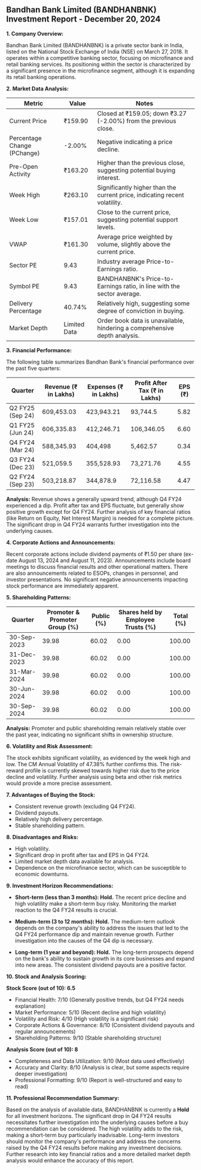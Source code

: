 ## Bandhan Bank Limited (BANDHANBNK) Investment Report - December 20, 2024

**1. Company Overview:**

Bandhan Bank Limited (BANDHANBNK) is a private sector bank in India, listed on the National Stock Exchange of India (NSE) on March 27, 2018.  It operates within a competitive banking sector, focusing on microfinance and retail banking services.  Its positioning within the sector is characterized by a significant presence in the microfinance segment, although it is expanding its retail banking operations.

**2. Market Data Analysis:**

| Metric                     | Value          | Notes                                                              |
|-----------------------------|-----------------|----------------------------------------------------------------------|
| Current Price              | ₹159.90         | Closed at ₹159.05; down ₹3.27 (-2.00%) from the previous close.     |
| Percentage Change (PChange) | -2.00%          | Negative indicating a price decline.                                  |
| Pre-Open Activity          | ₹163.20         | Higher than the previous close, suggesting potential buying interest. |
| Week High                   | ₹263.10         | Significantly higher than the current price, indicating recent volatility. |
| Week Low                    | ₹157.01         | Close to the current price, suggesting potential support levels.       |
| VWAP                       | ₹161.30         | Average price weighted by volume, slightly above the current price.   |
| Sector PE                   | 9.43            | Industry average Price-to-Earnings ratio.                             |
| Symbol PE                   | 9.43            | BANDHANBNK's Price-to-Earnings ratio, in line with the sector average. |
| Delivery Percentage         | 40.74%          | Relatively high, suggesting some degree of conviction in buying.      |
| Market Depth                | Limited Data    | Order book data is unavailable, hindering a comprehensive depth analysis. |


**3. Financial Performance:**

The following table summarizes Bandhan Bank's financial performance over the past five quarters:

| Quarter      | Revenue (₹ in Lakhs) | Expenses (₹ in Lakhs) | Profit After Tax (₹ in Lakhs) | EPS (₹) |
|--------------|-----------------------|-----------------------|-------------------------------|---------|
| Q2 FY25 (Sep 24)| 609,453.03           | 423,943.21           | 93,744.5                     | 5.82    |
| Q1 FY25 (Jun 24)| 606,335.83           | 412,246.71           | 106,346.05                   | 6.60    |
| Q4 FY24 (Mar 24)| 588,345.93           | 404,498              | 5,462.57                     | 0.34    |
| Q3 FY24 (Dec 23)| 521,059.5            | 355,528.93           | 73,271.76                    | 4.55    |
| Q2 FY24 (Sep 23)| 503,218.87           | 344,878.9            | 72,116.58                    | 4.47    |

**Analysis:** Revenue shows a generally upward trend, although Q4 FY24 experienced a dip. Profit after tax and EPS fluctuate, but generally show positive growth except for Q4 FY24.  Further analysis of key financial ratios (like Return on Equity, Net Interest Margin) is needed for a complete picture.  The significant drop in Q4 FY24 warrants further investigation into the underlying causes.

**4. Corporate Actions and Announcements:**

Recent corporate actions include dividend payments of ₹1.50 per share (ex-date August 13, 2024 and August 11, 2023).  Announcements include board meetings to discuss financial results and other operational matters.  There are also announcements related to ESOPs, changes in personnel, and investor presentations.  No significant negative announcements impacting stock performance are immediately apparent.

**5. Shareholding Patterns:**

| Quarter      | Promoter & Promoter Group (%) | Public (%) | Shares held by Employee Trusts (%) | Total (%) |
|--------------|-----------------------------|------------|---------------------------------|-----------|
| 30-Sep-2023  | 39.98                       | 60.02      | 0.00                           | 100.00    |
| 31-Dec-2023  | 39.98                       | 60.02      | 0.00                           | 100.00    |
| 31-Mar-2024  | 39.98                       | 60.02      | 0.00                           | 100.00    |
| 30-Jun-2024  | 39.98                       | 60.02      | 0.00                           | 100.00    |
| 30-Sep-2024  | 39.98                       | 60.02      | 0.00                           | 100.00    |

**Analysis:** Promoter and public shareholding remain relatively stable over the past year, indicating no significant shifts in ownership structure.

**6. Volatility and Risk Assessment:**

The stock exhibits significant volatility, as evidenced by the week high and low.  The CM Annual Volatility of 47.38% further confirms this.  The risk-reward profile is currently skewed towards higher risk due to the price decline and volatility.  Further analysis using beta and other risk metrics would provide a more precise assessment.

**7. Advantages of Buying the Stock:**

* Consistent revenue growth (excluding Q4 FY24).
* Dividend payouts.
* Relatively high delivery percentage.
* Stable shareholding pattern.

**8. Disadvantages and Risks:**

* High volatility.
* Significant drop in profit after tax and EPS in Q4 FY24.
* Limited market depth data available for analysis.
* Dependence on the microfinance sector, which can be susceptible to economic downturns.

**9. Investment Horizon Recommendations:**

* **Short-term (less than 3 months): Hold.** The recent price decline and high volatility make a short-term buy risky.  Monitoring the market reaction to the Q4 FY24 results is crucial.

* **Medium-term (3 to 12 months): Hold.**  The medium-term outlook depends on the company's ability to address the issues that led to the Q4 FY24 performance dip and maintain revenue growth.  Further investigation into the causes of the Q4 dip is necessary.

* **Long-term (1 year and beyond): Hold.**  The long-term prospects depend on the bank's ability to sustain growth in its core businesses and expand into new areas.  The consistent dividend payouts are a positive factor.


**10. Stock and Analysis Scoring:**

**Stock Score (out of 10): 6.5**

* Financial Health: 7/10 (Generally positive trends, but Q4 FY24 needs explanation)
* Market Performance: 5/10 (Recent decline and high volatility)
* Volatility and Risk: 4/10 (High volatility is a significant risk)
* Corporate Actions & Governance: 8/10 (Consistent dividend payouts and regular announcements)
* Shareholding Patterns: 9/10 (Stable shareholding structure)

**Analysis Score (out of 10): 8**

* Completeness and Data Utilization: 9/10 (Most data used effectively)
* Accuracy and Clarity: 8/10 (Analysis is clear, but some aspects require deeper investigation)
* Professional Formatting: 9/10 (Report is well-structured and easy to read)


**11. Professional Recommendation Summary:**

Based on the analysis of available data, BANDHANBNK is currently a **Hold** for all investment horizons.  The significant drop in Q4 FY24 results necessitates further investigation into the underlying causes before a buy recommendation can be considered.  The high volatility adds to the risk, making a short-term buy particularly inadvisable.  Long-term investors should monitor the company's performance and address the concerns raised by the Q4 FY24 results before making any investment decisions.  Further research into key financial ratios and a more detailed market depth analysis would enhance the accuracy of this report.
